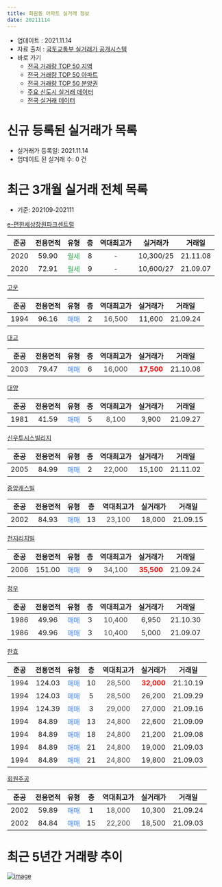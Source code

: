 ```yaml
---
title: 회원동 아파트 실거래 정보
date: 20211114
---
```


* 업데이트 : 2021.11.14
* 자료 출처 : [국토교통부 실거래가 공개시스템](http://rt.molit.go.kr)
* 바로 가기
    * [전국 거래량 TOP 50 지역](https://apt-info.github.io/apt-trade-info/tr)
    * [전국 거래량 TOP 50 아파트](https://apt-info.github.io/apt-trade-info/ta)
    * [전국 거래량 TOP 50 분양권](https://apt-info.github.io/apt-trade-info/tb)
    * [주요 신도시 실거래 데이터](https://apt-info.github.io/apt-trade-info/newtown)
    * [전국 실거래 데이터](https://apt-info.github.io/apt-trade-info/all)



<script async src="https://pagead2.googlesyndication.com/pagead/js/adsbygoogle.js"></script>
<!-- 기본광고 -->
<ins class="adsbygoogle"
     style="display:block"
     data-ad-client="ca-pub-1142216861245946"
     data-ad-slot="4805727019"
     data-ad-format="auto"
     data-full-width-responsive="true"></ins>
<script>
     (adsbygoogle = window.adsbygoogle || []).push({});
</script>


# 신규 등록된 실거래가 목록

* 실거래가 등록일: 2021.11.14
* 업데이트 된 실거래 수: 0 건




<script async src="https://pagead2.googlesyndication.com/pagead/js/adsbygoogle.js"></script>
<!-- 기본광고 -->
<ins class="adsbygoogle"
     style="display:block"
     data-ad-client="ca-pub-1142216861245946"
     data-ad-slot="4805727019"
     data-ad-format="auto"
     data-full-width-responsive="true"></ins>
<script>
     (adsbygoogle = window.adsbygoogle || []).push({});
</script>


# 최근 3개월 실거래 전체 목록
* 기준: 202109-202111


[e-편한세상창원파크센트럴](https://search.naver.com/search.naver?query=e-%ED%8E%B8%ED%95%9C%EC%84%B8%EC%83%81%EC%B0%BD%EC%9B%90%ED%8C%8C%ED%81%AC%EC%84%BC%ED%8A%B8%EB%9F%B4)

|준공|전용면적|유형|층|역대최고가|실거래가|거래일|
|:---:|:---:|:---:|:---:|:---:|:---:|:---:|
|2020|59.90|<span style="color:#34A853">월세</span>|8|<span style="color:#444444">-</span>|10,300/25|21.11.08|
|2020|72.91|<span style="color:#34A853">월세</span>|9|<span style="color:#444444">-</span>|10,600/27|21.09.07|

[고운](https://search.naver.com/search.naver?query=%EA%B3%A0%EC%9A%B4)

|준공|전용면적|유형|층|역대최고가|실거래가|거래일|
|:---:|:---:|:---:|:---:|:---:|:---:|:---:|
|1994|96.16|<span style="color:#4285F3">매매</span>|2|<span style="color:#444444">16,500</span>|11,600|21.09.24|

[대교](https://search.naver.com/search.naver?query=%EB%8C%80%EA%B5%90)

|준공|전용면적|유형|층|역대최고가|실거래가|거래일|
|:---:|:---:|:---:|:---:|:---:|:---:|:---:|
|2003|79.47|<span style="color:#4285F3">매매</span>|6|<span style="color:#444444">16,000</span>|<b><span style="color:#FF0000">17,500</span></b>|21.10.08|

[대양](https://search.naver.com/search.naver?query=%EB%8C%80%EC%96%91)

|준공|전용면적|유형|층|역대최고가|실거래가|거래일|
|:---:|:---:|:---:|:---:|:---:|:---:|:---:|
|1981|41.59|<span style="color:#4285F3">매매</span>|5|<span style="color:#444444">8,100</span>|3,900|21.09.27|

[신우투시스빌리지](https://search.naver.com/search.naver?query=%EC%8B%A0%EC%9A%B0%ED%88%AC%EC%8B%9C%EC%8A%A4%EB%B9%8C%EB%A6%AC%EC%A7%80)

|준공|전용면적|유형|층|역대최고가|실거래가|거래일|
|:---:|:---:|:---:|:---:|:---:|:---:|:---:|
|2005|84.99|<span style="color:#4285F3">매매</span>|2|<span style="color:#444444">22,000</span>|15,100|21.11.02|

[중앙캐스빌](https://search.naver.com/search.naver?query=%EC%A4%91%EC%95%99%EC%BA%90%EC%8A%A4%EB%B9%8C)

|준공|전용면적|유형|층|역대최고가|실거래가|거래일|
|:---:|:---:|:---:|:---:|:---:|:---:|:---:|
|2002|84.93|<span style="color:#4285F3">매매</span>|13|<span style="color:#444444">23,100</span>|18,000|21.09.15|

[천지리치빌](https://search.naver.com/search.naver?query=%EC%B2%9C%EC%A7%80%EB%A6%AC%EC%B9%98%EB%B9%8C)

|준공|전용면적|유형|층|역대최고가|실거래가|거래일|
|:---:|:---:|:---:|:---:|:---:|:---:|:---:|
|2006|151.00|<span style="color:#4285F3">매매</span>|9|<span style="color:#444444">34,100</span>|<b><span style="color:#FF0000">35,500</span></b>|21.09.24|

[청우](https://search.naver.com/search.naver?query=%EC%B2%AD%EC%9A%B0)

|준공|전용면적|유형|층|역대최고가|실거래가|거래일|
|:---:|:---:|:---:|:---:|:---:|:---:|:---:|
|1986|49.96|<span style="color:#4285F3">매매</span>|3|<span style="color:#444444">10,400</span>|6,950|21.10.30|
|1986|49.96|<span style="color:#4285F3">매매</span>|3|<span style="color:#444444">10,400</span>|5,000|21.09.07|

[한효](https://search.naver.com/search.naver?query=%ED%95%9C%ED%9A%A8)

|준공|전용면적|유형|층|역대최고가|실거래가|거래일|
|:---:|:---:|:---:|:---:|:---:|:---:|:---:|
|1994|124.03|<span style="color:#4285F3">매매</span>|10|<span style="color:#444444">28,500</span>|<b><span style="color:#FF0000">32,000</span></b>|21.10.19|
|1994|124.03|<span style="color:#4285F3">매매</span>|5|<span style="color:#444444">28,500</span>|26,200|21.09.29|
|1994|124.39|<span style="color:#4285F3">매매</span>|3|<span style="color:#444444">29,000</span>|27,000|21.09.16|
|1994|84.89|<span style="color:#4285F3">매매</span>|13|<span style="color:#444444">24,800</span>|22,600|21.09.09|
|1994|84.89|<span style="color:#4285F3">매매</span>|18|<span style="color:#444444">24,800</span>|21,200|21.09.08|
|1994|84.89|<span style="color:#4285F3">매매</span>|21|<span style="color:#444444">24,800</span>|19,000|21.09.03|
|1994|84.89|<span style="color:#4285F3">매매</span>|21|<span style="color:#444444">24,800</span>|19,800|21.09.03|

[회원주공](https://search.naver.com/search.naver?query=%ED%9A%8C%EC%9B%90%EC%A3%BC%EA%B3%B5)

|준공|전용면적|유형|층|역대최고가|실거래가|거래일|
|:---:|:---:|:---:|:---:|:---:|:---:|:---:|
|2002|59.89|<span style="color:#4285F3">매매</span>|1|<span style="color:#444444">18,000</span>|10,300|21.09.24|
|2002|84.84|<span style="color:#4285F3">매매</span>|15|<span style="color:#444444">22,200</span>|18,500|21.09.03|



<script async src="https://pagead2.googlesyndication.com/pagead/js/adsbygoogle.js"></script>
<!-- 기본광고 -->
<ins class="adsbygoogle"
     style="display:block"
     data-ad-client="ca-pub-1142216861245946"
     data-ad-slot="4805727019"
     data-ad-format="auto"
     data-full-width-responsive="true"></ins>
<script>
     (adsbygoogle = window.adsbygoogle || []).push({});
</script>


# 최근 5년간 거래량 추이


<div style="width:100%;">
    <canvas id="deal_progress" height="200"></canvas>
</div>

<script>
new Chart(document.getElementById("deal_progress"), {
    type: 'line',
    data: {
        labels: ['16.01','16.02','16.03','16.04','16.05','16.06','16.07','16.08','16.09','16.10','16.11','16.12','17.01','17.02','17.03','17.04','17.05','17.06','17.07','17.08','17.09','17.10','17.11','17.12','18.01','18.02','18.03','18.04','18.05','18.06','18.07','18.08','18.09','18.10','18.11','18.12','19.01','19.02','19.03','19.04','19.05','19.06','19.07','19.08','19.09','19.10','19.11','19.12','20.01','20.02','20.03','20.04','20.05','20.06','20.07','20.08','20.09','20.10','20.11','20.12','21.01','21.02','21.03','21.04','21.05','21.06','21.07','21.08','21.09','21.10','21.11'],
        datasets: [{
            label: '매매/분양권',
            data: [4,4,10,6,5,7,5,4,9,9,6,6,7,8,14,11,2,3,7,4,11,8,40,6,9,7,10,5,2,4,1,2,1,4,2,2,2,1,3,4,4,3,4,1,6,3,5,11,13,33,25,18,27,56,49,10,7,6,6,12,8,8,7,8,12,33,7,7,13,3,1],
            borderColor: "rgba(66, 133, 243, 1)",
            backgroundColor: "rgba(66, 133, 243, 0.05)",
            borderWidth: 1,
            pointRadius: 0,
            fill: false,
            lineTension: 0
        },{
            label: '전/월세',
            data: [3,1,4,1,2,1,3,1,1,2,3,1,2,0,3,2,4,3,0,1,0,4,0,1,3,0,3,1,2,0,0,0,1,2,0,0,1,3,1,1,2,0,2,1,1,0,0,1,2,2,3,2,2,1,2,1,3,1,1,1,5,1,7,3,5,2,2,2,1,0,1],
            borderColor: "rgba(255, 90, 0, 1)",
            backgroundColor: "rgba(255, 90, 0, 0.05)",
            borderWidth: 1,
            pointRadius: 0,
            fill: false,
            lineTension: 0
        },{
            label: '합계',
            data: [7,5,14,7,7,8,8,5,10,11,9,7,9,8,17,13,6,6,7,5,11,12,40,7,12,7,13,6,4,4,1,2,2,6,2,2,3,4,4,5,6,3,6,2,7,3,5,12,15,35,28,20,29,57,51,11,10,7,7,13,13,9,14,11,17,35,9,9,14,3,2],
            borderColor: "rgba(0, 0, 0, 1)",
            backgroundColor: "rgba(0, 0, 0, 0.03)",
            borderWidth: 0.1,
            pointRadius: 0,
            fill: true,
            lineTension: 0
        }
        ]
    },
    options: {
        responsive: true,
        title: {
            display: false
        },
        tooltips: {
            mode: 'index',
            intersect: false
        },
        hover: {
            mode: 'nearest',
            intersect: true
        },
        scales: {
            xAxes: [{
                display: true,
                scaleLabel: {
                    display: true,
                    labelString: '년/월'
                }
            }],
            yAxes: [{
                display: true,
                ticks: {
                    suggestedMin: 0,
                },
                scaleLabel: {
                    display: true,
                    labelString: '실거래 수'
                }
            }]
        }
    }
});

</script>


[![image](https://apt-info.github.io/images/2020-01-03-apt-trade-info/1024x500.png)](https://play.google.com/store/apps/details?id=com.aptinfo.apttradeinfo)

